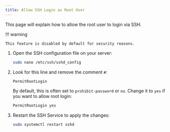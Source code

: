 ```yaml
---
title: Allow SSH Login as Root User
---
```


This page will explain how to allow the root user to login via SSH.

!!! warning

	This feature is disabled by default for security reasons.

<div class="steps" markdown>

1. Open the SSH configuration file on your server:

	```bash
	sudo nano /etc/ssh/sshd_config
	```

1. Look for this line and remove the comment `#`:

	```bash
	PermitRootLogin
	```

	By default, this is often set to `prohibit-password` or `no`. Change it to `yes` if you want to allow root login:

	```bash
	PermitRootLogin yes
	```
 
1. Restart the SSH Service to apply the changes:

	```bash
	sudo systemctl restart sshd
	```

</div>